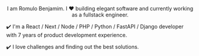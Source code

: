 <p align="center"> I am Romulo Benjamim. I ❤️ building elegant software and currently working as a fullstack engineer. </p>

:heavy_check_mark: I'm a React / Next / Node / PHP / Python / FastAPI / Django developer with 7 years of product development experience.

:heavy_check_mark: I love challenges and finding out the best solutions.
